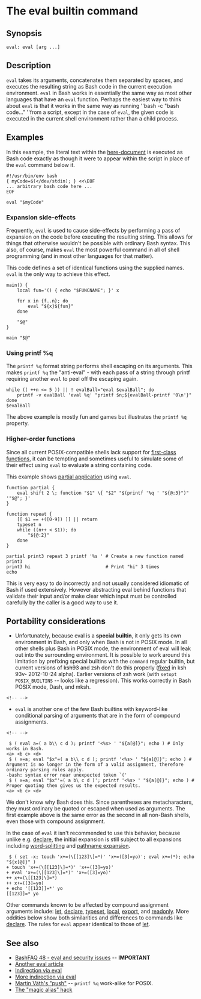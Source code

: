 # The eval builtin command

## Synopsis

    eval: eval [arg ...]

## Description

`eval` takes its arguments, concatenates them separated by spaces, and
executes the resulting string as Bash code in the current execution
environment. `eval` in Bash works in essentially the same way as most
other languages that have an `eval` function. Perhaps the easiest way to
think about `eval` is that it works in the same way as running \'\'bash
-c \"bash code\...\" \'\'from a script, except in the case of `eval`,
the given code is executed in the current shell environment rather than
a child process.

## Examples

In this example, the literal text within the
[here-document](../../syntax/redirection.md#here_documents) is executed as Bash
code exactly as though it were to appear within the script in place of
the `eval` command below it.

    #!/usr/bin/env bash
    { myCode=$(</dev/stdin); } <<\EOF
    ... arbitrary bash code here ...
    EOF

    eval "$myCode"

### Expansion side-effects

Frequently, `eval` is used to cause side-effects by performing a pass of
expansion on the code before executing the resulting string. This allows
for things that otherwise wouldn't be possible with ordinary Bash
syntax. This also, of course, makes `eval` the most powerful command in
all of shell programming (and in most other languages for that matter).

This code defines a set of identical functions using the supplied names.
`eval` is the only way to achieve this effect.

    main() {
        local fun='() { echo "$FUNCNAME"; }' x

        for x in {f..n}; do
            eval "${x}${fun}"
        done

        "$@"
    }

    main "$@"

### Using printf %q

The `printf %q` format string performs shell escaping on its arguments.
This makes `printf %q` the \"anti-eval\" - with each pass of a string
through printf requiring another `eval` to peel off the escaping again.

    while (( ++n <= 5 )) || ! evalBall="eval $evalBall"; do
        printf -v evalBall 'eval %q' "printf $n;${evalBall-printf '0\n'}"
    done
    $evalBall

The above example is mostly fun and games but illustrates the
`printf %q` property.

### Higher-order functions

Since all current POSIX-compatible shells lack support for [first-class
functions](http://en.wikipedia.org/wiki/First-class_function), it can be
tempting and sometimes useful to simulate some of their effect using
`eval` to evaluate a string containing code.

This example shows [partial
application](http://en.wikipedia.org/wiki/Partial_application) using
`eval`.

    function partial {
        eval shift 2 \; function "$1" \{ "$2" "$(printf '%q ' "${@:3}")" '"$@"; }'
    }

    function repeat {
        [[ $1 == +([0-9]) ]] || return
        typeset n
        while ((n++ < $1)); do
            "${@:2}"
        done
    }

    partial print3 repeat 3 printf '%s ' # Create a new function named print3
    print3 hi                            # Print "hi" 3 times
    echo

This is very easy to do incorrectly and not usually considered idiomatic
of Bash if used extensively. However abstracting eval behind functions
that validate their input and/or make clear which input must be
controlled carefully by the caller is a good way to use it.

## Portability considerations

-   Unfortunately, because eval is a **special builtin**, it only gets
    its own environment in Bash, and only when Bash is not in POSIX
    mode. In all other shells plus Bash in POSIX mode, the environment
    of eval will leak out into the surrounding environment. It is
    possible to work around this limitation by prefixing special
    builtins with the `command` regular builtin, but current versions of
    ~~ksh93~~ and zsh don't do this properly
    ([fixed](http://article.gmane.org/gmane.comp.programming.tools.ast.devel/686)
    in ksh 93v- 2012-10-24 alpha). Earlier versions of zsh work (with
    `setopt POSIX_BUILTINS` \-- looks like a regression). This works
    correctly in Bash POSIX mode, Dash, and mksh.

```{=html}
<!-- -->
```
-   `eval` is another one of the few Bash builtins with keyword-like
    conditional parsing of arguments that are in the form of compound
    assignments.

```{=html}
<!-- -->
```
     $ ( eval a=( a b\\ c d ); printf '<%s> ' "${a[@]}"; echo ) # Only works in Bash.
    <a> <b c> <d>
     $ ( x=a; eval "$x"=( a b\\ c d ); printf '<%s> ' "${a[@]}"; echo ) # Argument is no longer in the form of a valid assignment, therefore ordinary parsing rules apply.
    -bash: syntax error near unexpected token `('
     $ ( x=a; eval "$x"'=( a b\ c d )'; printf '<%s> ' "${a[@]}"; echo ) # Proper quoting then gives us the expected results.
    <a> <b c> <d>

We don't know why Bash does this. Since parentheses are metacharacters,
they must ordinary be quoted or escaped when used as arguments. The
first example above is the same error as the second in all non-Bash
shells, even those with compound assignment.

In the case of `eval` it isn't recommended to use this behavior,
because unlike e.g. [declare](../../commands/builtin/declare.md), the initial
expansion is still subject to all expansions including
[word-splitting](../../syntax/expansion/wordsplit.md) and [pathname
expansion](../../syntax/expansion/glob.md).

     $ ( set -x; touch 'x+=(\[[123]\]=*)' 'x+=([3]=yo)'; eval x+=(*); echo "${x[@]}" )
    + touch 'x+=(\[[123]\]=*)' 'x+=([3]=yo)'
    + eval 'x+=(\[[123]\]=*)' 'x+=([3]=yo)'
    ++ x+=(\[[123]\]=*)
    ++ x+=([3]=yo)
    + echo '[[123]]=*' yo
    [[123]]=* yo

Other commands known to be affected by compound assignment arguments
include: [let](../../commands/builtin/let.md),
[declare](../../commands/builtin/declare.md),
[typeset](../../commands/builtin/typeset.md), [local](../../commands/builtin/local.md),
[export](../../commands/builtin/export.md), and
[readonly](../../commands/builtin/readonly.md). More oddities below show both
similarities and differences to commands like
[declare](../../commands/builtin/declare.md). The rules for `eval` appear
identical to those of [let](../../commands/builtin/let.md).

## See also

-   [BashFAQ 48 - eval and security
    issues](http://mywiki.wooledge.org/BashFAQ/048) \-- **IMPORTANT**
-   [Another eval
    article](http://fvue.nl/wiki/Bash:_Why_use_eval_with_variable_expansion%3F)
-   [Indirection via
    eval](http://mywiki.wooledge.org/BashFAQ/006#Assigning_indirect.2BAC8-reference_variables)
-   [More indirection via
    eval](http://fvue.nl/wiki/Bash:_Passing_variables_by_reference)
-   [Martin Väth's \"push\"](https://github.com/vaeth/push) \--
    `printf %q` work-alike for POSIX.
-   [The \"magic alias\"
    hack](http://www.chiark.greenend.org.uk/~sgtatham/aliases.html)
